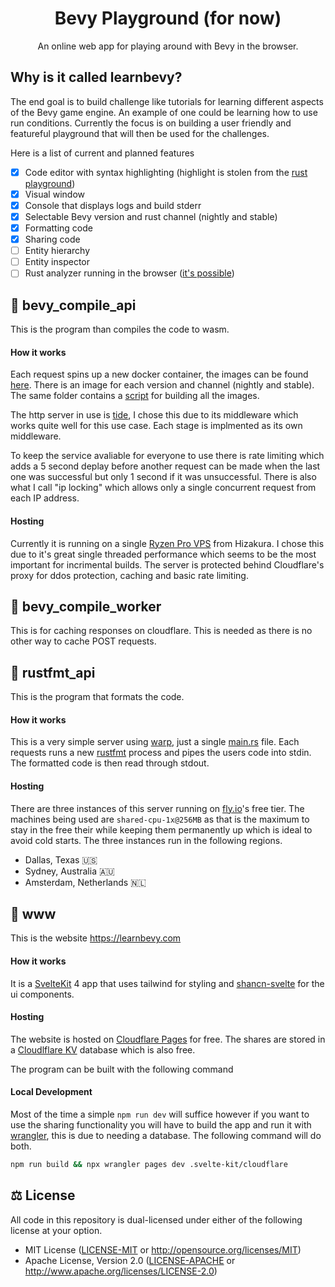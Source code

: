 <div align="center">

# Bevy Playground (for now)

An online web app for playing around with Bevy in the browser.

</div>

## Why is it called learnbevy?

The end goal is to build challenge like tutorials for learning different aspects of the Bevy game engine. An example of one could be learning how to use run conditions. Currently the focus is on building a user friendly and featureful playground that will then be used for the challenges.

Here is a list of current and planned features

- [X] Code editor with syntax highlighting (highlight is stolen from the [rust playground](https://github.com/rust-lang/rust-playground))
- [X] Visual window
- [X] Console that displays logs and build stderr
- [X] Selectable Bevy version and rust channel (nightly and stable)
- [X] Formatting code
- [X] Sharing code
- [ ] Entity hierarchy
- [ ] Entity inspector
- [ ] Rust analyzer running in the browser ([it's possible](https://github.com/rust-analyzer/rust-analyzer-wasm))

## 📂 bevy_compile_api

This is the program than compiles the code to wasm.

#### How it works

Each request spins up a new docker container, the images can be found [here](./bevy_compile_api/compile_instances). There is an image for each version and channel (nightly and stable). The same folder contains a [script](https://github.com/LiamGallagher737/learnbevy/blob/main/bevy_compile_api/compile_instances/build_images.js) for building all the images.

The http server in use is [tide](https://github.com/http-rs/tide), I chose this due to its middleware which works quite well for this use case. Each stage is implmented as its own middleware.

To keep the service avaliable for everyone to use there is rate limiting which adds a 5 second deplay before another request can be made when the last one was successful but only 1 second if it was unsuccessful. There is also what I call "ip locking" which allows only a single concurrent request from each IP address.

#### Hosting

Currently it is running on a single [Ryzen Pro VPS](https://hizakura.nl/vps/) from Hizakura. I chose this due to it's great single threaded performance which seems to be the most important for incrimental builds. The server is protected behind Cloudflare's proxy for ddos protection, caching and basic rate limiting.

## 📂 bevy_compile_worker

This is for caching responses on cloudflare. This is needed as there is no other way to cache POST requests.

## 📂 rustfmt_api

This is the program that formats the code.

#### How it works

This is a very simple server using [warp](https://github.com/seanmonstar/warp), just a single [main.rs](./rustfmt_api/src/main.rs) file. Each requests runs a new [rustfmt](https://github.com/rust-lang/rustfmt) process and pipes the users code into stdin. The formatted code is then read through stdout.

#### Hosting

There are three instances of this server running on [fly.io](https://fly.io)'s free tier. The machines being used are `shared-cpu-1x@256MB` as that is the maximum to stay in the free their while keeping them permanently up which is ideal to avoid cold starts. The three instances run in the following regions.

- Dallas, Texas 🇺🇸
- Sydney, Australia 🇦🇺
- Amsterdam, Netherlands 🇳🇱

## 📂 www

This is the website https://learnbevy.com

#### How it works

It is a [SvelteKit](https://kit.svelte.dev/) 4 app that uses tailwind for styling and [shancn-svelte](https://www.shadcn-svelte.com/) for the ui components.

#### Hosting

The website is hosted on [Cloudflare Pages](https://pages.cloudflare.com/) for free. The shares are stored in a [Cloudlflare KV](https://developers.cloudflare.com/kv/) database which is also free.

The program can be built with the following command

#### Local Development

Most of the time a simple `npm run dev` will suffice however if you want to use the sharing functionality you will have to build the app and run it with [wrangler](https://developers.cloudflare.com/workers/wrangler/), this is due to needing a database. The following command will do both.

```sh
npm run build && npx wrangler pages dev .svelte-kit/cloudflare
```

## ⚖️ License

All code in this repository is dual-licensed under either of the following license at your option.

- MIT License ([LICENSE-MIT](/LICENSE-MIT) or http://opensource.org/licenses/MIT)
- Apache License, Version 2.0 ([LICENSE-APACHE](/LICENSE-APACHE) or http://www.apache.org/licenses/LICENSE-2.0)


